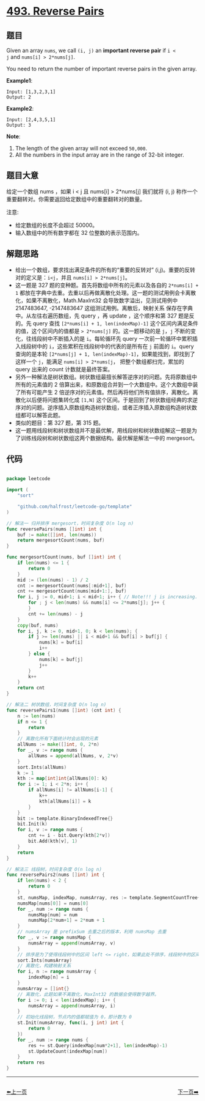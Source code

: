# [493. Reverse Pairs](https://leetcode.com/problems/reverse-pairs/)


## 题目

Given an array `nums`, we call `(i, j)` an **important reverse pair** if `i < j` and `nums[i] > 2*nums[j]`.

You need to return the number of important reverse pairs in the given array.

**Example1**:

    Input: [1,3,2,3,1]
    Output: 2

**Example2**:

    Input: [2,4,3,5,1]
    Output: 3

**Note**:

1. The length of the given array will not exceed `50,000`.
2. All the numbers in the input array are in the range of 32-bit integer.


## 题目大意

给定一个数组 nums ，如果 i < j 且 nums[i] > 2\*nums[j] 我们就将 (i, j) 称作一个重要翻转对。你需要返回给定数组中的重要翻转对的数量。

注意:

- 给定数组的长度不会超过 50000。
- 输入数组中的所有数字都在 32 位整数的表示范围内。


## 解题思路


- 给出一个数组，要求找出满足条件的所有的“重要的反转对” (i,j)。重要的反转对的定义是：`i<j`，并且 `nums[i] > 2*nums[j]`。
- 这一题是 327 题的变种题。首先将数组中所有的元素以及各自的 `2*nums[i] + 1` 都放在字典中去重。去重以后再做离散化处理。这一题的测试用例会卡离散化，如果不离散化，Math.MaxInt32 会导致数字溢出，见测试用例中 2147483647, -2147483647 这组测试用例。离散后，映射关系 保存在字典中。从左往右遍历数组，先 query ，再 update ，这个顺序和第 327 题是反的。先 query 查找 `[2*nums[i] + 1, len(indexMap)-1]` 这个区间内满足条件的值，这个区间内的值都是 `> 2*nums[j]` 的。这一题移动的是 `j`，`j` 不断的变化，往线段树中不断插入的是 `i`。每轮循环先 query 一次前一轮循环中累积插入线段树中的 `i`，这些累积在线段树中的代表的是所有在 `j` 前面的 `i`。query 查询的是本轮 `[2*nums[j] + 1, len(indexMap)-1]`，如果能找到，即找到了这样一个 `j`，能满足 `nums[i] > 2*nums[j`， 把整个数组都扫完，累加的 query 出来的 count 计数就是最终答案。
- 另外一种解法是树状数组。树状数组最擅长解答逆序对的问题。先将原数组中所有的元素值的 2 倍算出来，和原数组合并到一个大数组中。这个大数组中装了所有可能产生 2 倍逆序对的元素值。然后再将他们所有值排序，离散化。离散化以后便将问题集转化成 `[1,N]` 这个区间。于是回到了树状数组经典的求逆序对的问题。逆序插入原数组构造树状数组，或者正序插入原数组构造树状数组都可以解答此题。
- 类似的题目：第 327 题，第 315 题。
- 这一题用线段树和树状数组并不是最优解，用线段树和树状数组解这一题是为了训练线段树和树状数组这两个数据结构。最优解是解法一中的 mergesort。


## 代码

```go

package leetcode

import (
	"sort"

	"github.com/halfrost/leetcode-go/template"
)

// 解法一 归并排序 mergesort，时间复杂度 O(n log n)
func reversePairs(nums []int) int {
	buf := make([]int, len(nums))
	return mergesortCount(nums, buf)
}

func mergesortCount(nums, buf []int) int {
	if len(nums) <= 1 {
		return 0
	}
	mid := (len(nums) - 1) / 2
	cnt := mergesortCount(nums[:mid+1], buf)
	cnt += mergesortCount(nums[mid+1:], buf)
	for i, j := 0, mid+1; i < mid+1; i++ { // Note!!! j is increasing.
		for ; j < len(nums) && nums[i] <= 2*nums[j]; j++ {
		}
		cnt += len(nums) - j
	}
	copy(buf, nums)
	for i, j, k := 0, mid+1, 0; k < len(nums); {
		if j >= len(nums) || i < mid+1 && buf[i] > buf[j] {
			nums[k] = buf[i]
			i++
		} else {
			nums[k] = buf[j]
			j++
		}
		k++
	}
	return cnt
}

// 解法二 树状数组，时间复杂度 O(n log n)
func reversePairs1(nums []int) (cnt int) {
	n := len(nums)
	if n <= 1 {
		return
	}
	// 离散化所有下面统计时会出现的元素
	allNums := make([]int, 0, 2*n)
	for _, v := range nums {
		allNums = append(allNums, v, 2*v)
	}
	sort.Ints(allNums)
	k := 1
	kth := map[int]int{allNums[0]: k}
	for i := 1; i < 2*n; i++ {
		if allNums[i] != allNums[i-1] {
			k++
			kth[allNums[i]] = k
		}
	}
	bit := template.BinaryIndexedTree{}
	bit.Init(k)
	for i, v := range nums {
		cnt += i - bit.Query(kth[2*v])
		bit.Add(kth[v], 1)
	}
	return
}

// 解法三 线段树，时间复杂度 O(n log n)
func reversePairs2(nums []int) int {
	if len(nums) < 2 {
		return 0
	}
	st, numsMap, indexMap, numsArray, res := template.SegmentCountTree{}, make(map[int]int, 0), make(map[int]int, 0), []int{}, 0
	numsMap[nums[0]] = nums[0]
	for _, num := range nums {
		numsMap[num] = num
		numsMap[2*num+1] = 2*num + 1
	}
	// numsArray 是 prefixSum 去重之后的版本，利用 numsMap 去重
	for _, v := range numsMap {
		numsArray = append(numsArray, v)
	}
	// 排序是为了使得线段树中的区间 left <= right，如果此处不排序，线段树中的区间有很多不合法。
	sort.Ints(numsArray)
	// 离散化，构建映射关系
	for i, n := range numsArray {
		indexMap[n] = i
	}
	numsArray = []int{}
	// 离散化，此题如果不离散化，MaxInt32 的数据会使得数字越界。
	for i := 0; i < len(indexMap); i++ {
		numsArray = append(numsArray, i)
	}
	// 初始化线段树，节点内的值都赋值为 0，即计数为 0
	st.Init(numsArray, func(i, j int) int {
		return 0
	})
	for _, num := range nums {
		res += st.Query(indexMap[num*2+1], len(indexMap)-1)
		st.UpdateCount(indexMap[num])
	}
	return res
}

```


----------------------------------------------
<div style="display: flex;justify-content: space-between;align-items: center;">
<p><a href="https://books.halfrost.com/leetcode/ChapterFour/0400~0499/0492.Construct-the-Rectangle/">⬅️上一页</a></p>
<p><a href="https://books.halfrost.com/leetcode/ChapterFour/0400~0499/0494.Target-Sum/">下一页➡️</a></p>
</div>
